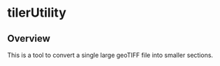 # tilerUtility

## Overview

This is a tool to convert a single large geoTIFF file into smaller sections. 